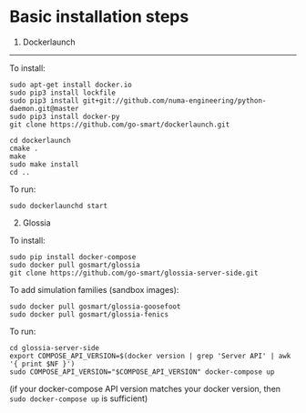 Basic installation steps
========================

1. Dockerlaunch
------------

To install:

```
sudo apt-get install docker.io
sudo pip3 install lockfile
sudo pip3 install git+git://github.com/numa-engineering/python-daemon.git@master
sudo pip3 install docker-py
git clone https://github.com/go-smart/dockerlaunch.git

cd dockerlaunch
cmake .
make
sudo make install
cd ..
```

To run:

```
sudo dockerlaunchd start
```

2. Glossia

To install:
```
sudo pip install docker-compose
sudo docker pull gosmart/glossia
git clone https://github.com/go-smart/glossia-server-side.git
```

To add simulation families (sandbox images):
```
sudo docker pull gosmart/glossia-goosefoot
sudo docker pull gosmart/glossia-fenics
```

To run:
```
cd glossia-server-side
export COMPOSE_API_VERSION=$(docker version | grep 'Server API' | awk '{ print $NF }')
sudo COMPOSE_API_VERSION="$COMPOSE_API_VERSION" docker-compose up
```

(if your docker-compose API version matches your docker version, then `sudo docker-compose up` is sufficient)

